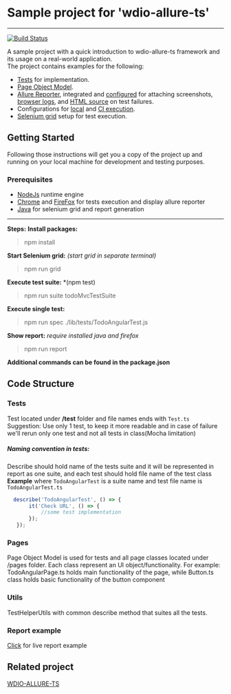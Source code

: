 # Sample project for 'wdio-allure-ts'
------------
[![Build Status](https://travis-ci.org/cloudinary/wdio-allure-ts-example.svg?branch=master)](https://travis-ci.org/cloudinary/wdio-allure-ts-example)

A sample project with a quick introduction to wdio-allure-ts framework and its usage on a real-world application.  
The project contains examples for the following:
* [Tests](https://github.com/cloudinary/wdio-allure-ts-example/tree/master/src/tests) for implementation.
* [Page Object Model](https://github.com/cloudinary/wdio-allure-ts-example/tree/master/src/pages).
* [Allure Reporter](http://allure.qatools.ru), integrated and [configured](https://github.com/cloudinary/wdio-allure-ts-example/blob/0edb5c064cee25ecd41cc85b41aa1cc7caca7ae0/wdio.conf.js#L159) for attaching screenshots, [browser logs](https://github.com/cloudinary/wdio-allure-ts-example/blob/0edb5c064cee25ecd41cc85b41aa1cc7caca7ae0/wdio.conf.js#L260), and [HTML source](https://github.com/cloudinary/wdio-allure-ts-example/blob/0edb5c064cee25ecd41cc85b41aa1cc7caca7ae0/wdio.conf.js#L268) on test failures.
* Configurations for [local](https://github.com/cloudinary/wdio-allure-ts-example/blob/master/wdio.dev.conf.js) and [CI execution](https://github.com/cloudinary/wdio-allure-ts-example/blob/master/wdio.ci.conf.js).
* [Selenium grid](https://github.com/angular/webdriver-manager) setup for test execution.

## Getting Started
Following those instructions will get you a copy of the project up and running on your local machine for development and testing purposes.
### Prerequisites

* [NodeJs](https://nodejs.org/en/ "NodeJs") runtime engine
* [Chrome](https://www.google.com/chrome/ "Chrome") and [FireFox](https://www.mozilla.org/en-US/ "FireFox")  for tests execution and display allure reporter
* [Java](http://www.oracle.com/technetwork/java/index.html "Java") for selenium grid and report generation 

------------
**Steps:**
**Install packages:**
> npm install

**Start Selenium grid:** *(start grid in separate terminal)*
> npm run grid

**Execute test suite:** *(npm test)
> npm run suite todoMvcTestSuite

**Execute single test:**
> npm run spec ./lib/tests/TodoAngularTest.js

**Show report:** *require installed java and firefox*
> npm run report


**Additional commands can be found in the package.json**
## Code Structure

### Tests
Test located under **/test** folder and file names ends with `Test.ts`
Suggestion: Use only 1 test, to keep it more readable and in case of failure we'll rerun only one test and not all tests in class(Mocha limitation)

##### Naming convention in tests:
Describe should hold name of the tests suite and it will be represented in report as one suite, and each test should hold file name of the test class
**Example** where `TodoAngularTest` is a suite name and test file name is `TodoAngularTest.ts`
 ```javascript
   describe('TodoAngularTest', () => {
        it('Check URL', () => {
            //some test implementation
        });
    });
```
### Pages
Page Object Model is used for tests and all page classes located under /pages folder. Each class represent an UI object/functionality.
For example: TodoAngularPage.ts holds main functionality of the page, while Button.ts class holds basic functionality of the button component

### Utils
TestHelperUtils with common describe method that suites all the tests.

### Report example
[Click](https://cloudinary.github.io/wdio-allure-ts-example/allure-report/index.html "Click")  for live report example

## Related project
[WDIO-ALLURE-TS](https://github.com/cloudinary/wdio-allure-ts)